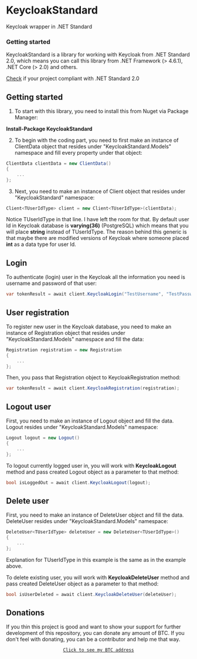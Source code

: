 # KeycloakStandard
Keycloak wrapper in .NET Standard

### Getting started
KeycloakStandard is a library for working with Keycloak from .NET Standard 2.0, which means
you can call this library from .NET Framework (> 4.6.1), .NET Core (> 2.0) and others.

[Check](https://docs.microsoft.com/en-us/dotnet/standard/net-standard#net-implementation-support) if your project compliant with .NET Standard 2.0
## Getting started

1) To start with this library, you need to install this from Nuget via Package Manager:

**Install-Package KeycloakStandard**

2) To begin with the coding part, you need to first make an instance of ClientData object that resides under
    "KeycloakStandard.Models" namespace and fill every property under that object:

```csharp
ClientData clientData = new ClientData()
{
    ...
};
```

3) Next, you need to make an instance of Client object that resides under
    "KeycloakStandard" namespace:

```csharp
Client<TUserIdType> client = new Client<TUserIdType>(clientData);
```

Notice TUserIdType in that line. I have left the room for that. By default user Id in Keycloak database is **varying(36)**
(PostgreSQL) which means that you will place **string** instead of TUserIdType. The reason behind this generic is that maybe there are
modified versions of Keycloak where someone placed **int** as a data type for user Id.

## Login

To authenticate (login) user in the Keycloak all the information you need is username and password of that user:

```csharp
var tokenResult = await client.KeycloakLogin("TestUsername", "TestPassword");
```

## User registration

To register new user in the Keycloak database, you need to make an instance of Registration object that resides under 
"KeycloakStandard.Models" namespace and fill the data:

```csharp
Registration registration = new Registration
{
    ...
};
```
Then, you pass that Registration object to KeycloakRegistration method:

```csharp
var tokenResult = await client.KeycloakRegistration(registration);
```

## Logout user

First, you need to make an instance of Logout object and fill the data. Logout resides under "KeycloakStandard.Models" namespace:

```csharp
Logout logout = new Logout()
{
    ...
};
```

To logout currently logged user in, you will work with **KeycloakLogout** method and pass created Logout object as
a parameter to that method:

```csharp
bool isLoggedOut = await client.KeycloakLogout(logout);
```

## Delete user

First, you need to make an instance of DeleteUser object and fill the data. DeleteUser resides under "KeycloakStandard.Models" namespace:

```csharp
DeleteUser<TUserIdType> deleteUser = new DeleteUser<TUserIdType>()
{
    ...
};
```

Explanation for TUserIdType in this example is the same as in the example above.

To delete existing user, you will work with **KeycloakDeleteUser** method and pass created DeleteUser object as
a parameter to that method:

```csharp
bool isUserDeleted = await client.KeycloakDeleteUser(deleteUser);
```


## Donations 

If you thin this project is good and want to show your support for further development of this repository, you can donate any amount of BTC. If you don't feel with donating, you can be a contributor and help me that way.

<div style="text-align:center">
    <a href="https://blockchain.info/address/322SRqTS3EeKGaVFuo6xsw8e5Xji4QcJR6">

    Click to see my BTC address
    
</div>
